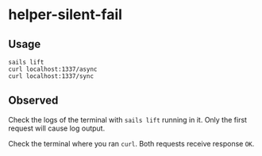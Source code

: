 # helper-silent-fail

## Usage

```
sails lift
curl localhost:1337/async
curl localhost:1337/sync
```

## Observed

Check the logs of the terminal with `sails lift` running in it.  Only the first request will cause log output.

Check the terminal where you ran `curl`.  Both requests receive response `OK`.
